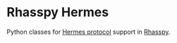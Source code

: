# Rhasspy Hermes

Python classes for [Hermes protocol](https://docs.snips.ai/reference/hermes) support in [Rhasspy](https://github.com/synesthesiam/rhasspy).
